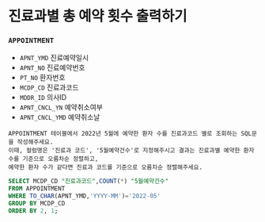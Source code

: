 # 진료과별 총 예약 횟수 출력하기

### `APPOINTMENT`
- `APNT_YMD` 진료예약일시
- `APNT_NO` 진료예약번호
- `PT_NO` 환자번호
- `MCDP_CD` 진료과코드
- `MDDR_ID` 의사ID
- `APNT_CNCL_YN` 예약취소여부
- `APNT_CNCL_YMD` 예약취소날

```
APPOINTMENT 테이블에서 2022년 5월에 예약한 환자 수를 진료과코드 별로 조회하는 SQL문을 작성해주세요.
이때, 컬럼명은 '진료과 코드', '5월예약건수'로 지정해주시고 결과는 진료과별 예약한 환자 수를 기준으로 오름차순 정렬하고,
예약한 환자 수가 같다면 진료과 코드를 기준으로 오름차순 정렬해주세요.
```

```SQL
SELECT MCDP_CD "진료과코드",COUNT(*) "5월예약건수"
FROM APPOINTMENT
WHERE TO_CHAR(APNT_YMD,'YYYY-MM')='2022-05'
GROUP BY MCDP_CD
ORDER BY 2, 1;
```
